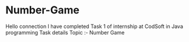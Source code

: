 # Number-Game
Hello connection  I have completed Task 1 of internship at CodSoft  in Java programming Task details Topic :- Number Game 
